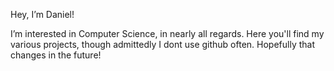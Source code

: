 Hey, I’m Daniel!

I’m interested in Computer Science, in nearly all regards. Here you'll find my various projects, though admittedly I dont use github often. Hopefully that changes in the future!

<!---
DanDigits/DanDigits is a ✨ special ✨ repository because its `README.md` (this file) appears on your GitHub profile.
You can click the Preview link to take a look at your changes.
--->
